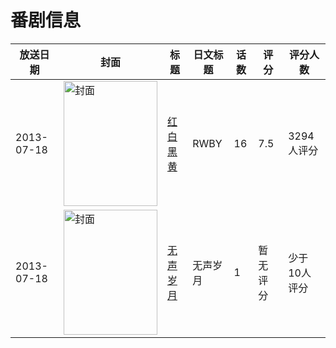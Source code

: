 # 番剧信息

|放送日期|封面|标题|日文标题|话数|评分|评分人数|
|---|---|---|---|---|---|---|
|2013-07-18|<img src="//lain.bgm.tv/pic/cover/c/48/d4/75055_5rh5y.jpg" alt="封面" style="width:150px;height:200px;object-fit:cover;">|[红白黑黄](https://bangumi.tv/subject/75055)|RWBY|16|7.5|3294人评分|
|2013-07-18|<img src="//lain.bgm.tv/pic/cover/c/c9/72/210855_7k122.jpg" alt="封面" style="width:150px;height:200px;object-fit:cover;">|[无声岁月](https://bangumi.tv/subject/210855)|无声岁月|1|暂无评分|少于10人评分|
